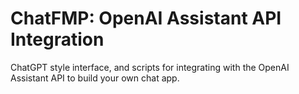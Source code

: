 # ChatFMP: OpenAI Assistant API Integration
ChatGPT style interface, and  scripts for integrating with the OpenAI Assistant API to build your own chat app. 
